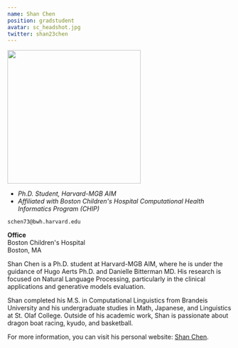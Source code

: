 ```yaml
---
name: Shan Chen
position: gradstudent
avatar: sc_headshot.jpg
twitter: shan23chen
---
```


<img width="300" src="{{site.baseurl}}/images/people/{{page.avatar}}" data-action="zoom">

- _Ph.D. Student, Harvard-MGB AIM_<br>
- _Affiliated with Boston Children's Hospital Computational Health Informatics Program (CHIP)_

<i class="fa fa-envelope-o"></i> `schen73@bwh.harvard.edu`

**Office**<br>
Boston Children's Hospital<br>
Boston, MA

Shan Chen is a Ph.D. student at Harvard-MGB AIM, where he is under the guidance of Hugo Aerts Ph.D. and Danielle Bitterman MD. His research is focused on Natural Language Processing, particularly in the clinical applications and generative models evaluation. 


Shan completed his M.S. in Computational Linguistics from Brandeis University and his undergraduate studies in Math, Japanese, and Linguistics at St. Olaf College. Outside of his academic work, Shan is passionate about dragon boat racing, kyudo, and basketball.

For more information, you can visit his personal website: [Shan Chen](http://shanchen.dev/).
